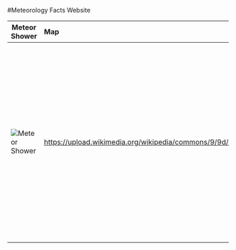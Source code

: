 

#Meteorology Facts Website 



| Meteor Shower |Map | Location  
|------|:-----|:-------  
|![Meteor Shower](https://upload.wikimedia.org/wikipedia/commons/thumb/8/84/Starry_night_in_Langtang_National_Park.jpg/800px-Starry_night_in_Langtang_National_Park.jpg)  |https://upload.wikimedia.org/wikipedia/commons/9/9d/MODIS_Map.jpg | <iframe src="https://www.google.com/maps/embed?pb=!1m14!1m8!1m3!1d31871380.597654324!2d80.0085787!3d27.0666669!3m2!1i1024!2i768!4f13.1!3m3!1m2!1s0x3e5e465920ee05e3%3A0x69cacc49a2bb0648!2sNational+Center+of+Meteorology+%26+Seismology+-+NCMS!5e1!3m2!1sen!2sus!4v1456270314190" width="600" height="450" frameborder="0" style="border:0" allowfullscreen></iframe>

